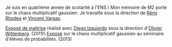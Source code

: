 Je suis en quatrième année de scolarité à l'ENS.\\
Mon mémoire de M2 porte sur le chaos multiplicatif gaussien. Je travaille sous la direction de [Rémi Rhodes](https://www.ceremade.dauphine.fr/~rhodes/) et [Vincent Vargas](http://www.math.ens.fr/~vargas/).

[Exposé de maîtrise](docs/travaux/expos.pdf) réalisé avec [Diego Izquierdo](http://www.eleves.ens.fr/home/izquierd/) sous la direction d'[Olivier Wittenberg](http://www.math.ens.fr/~wittenberg/). (2011)\\
[Exposé](http://www.ens.fr/spip.php?article1719) sur le chaos multiplicatif gaussien au séminaire d'élèves de probabilités. (2013)